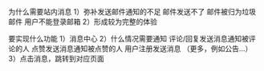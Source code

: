 为什么需要站内消息
1）弥补发送邮件通知的不足
邮件发送不了
邮件被归为垃圾邮件
用户不能登录邮箱
2）形成较为完整的体验

要实现什么功能
1）消息中心
2）什么情况需要通知
评论/回复发送消息通知被评论的人
点赞发送消息通知被点赞的人
用户注册发送消息
（更多，例如公告…）
3）点击消息，跳转到对应页面
